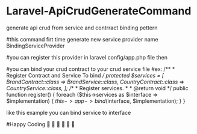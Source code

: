 # Laravel-ApiCrudGenerateCommand
generate api crud from service and contrract binding pettern

#this command firt time generate new service provider name BindingServiceProvider

#you can register this provider in laravel config/app.php file then

#you can bind your crud contract to your crud  service file
#ex:
   /**
     * Register Contract and Service To bind
     */
    protected $services = [
        BrandContract::class => BrandService::class,
        CountryContract::class => CountryService::class,
    ];
    /**
     * Register services.
     *
     * @return void
     */
    public function register()
    {
        foreach ($this->services as $interface => $implementation) {
            $this->app->bind($interface, $implementation);
        }
    }

like this example you can bind service to interface 

#Happy Coding  🤩 🤩 🤩 🤩 🤩 🤩
